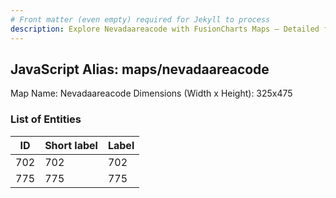 ```yaml
---
# Front matter (even empty) required for Jekyll to process
description: Explore Nevadaareacode with FusionCharts Maps – Detailed features for seamless integration. Try now & enhance your data visualization today! 
---
```


## JavaScript Alias: maps/nevadaareacode

Map Name: Nevadaareacode
Dimensions (Width x Height): 325x475





### List of Entities

ID | Short label | Label
---|---|---|
702|702|702
775|775|775


